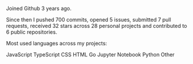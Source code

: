 Joined Github 3 years ago.

Since then I pushed 700 commits, opened 5 issues, submitted 7 pull requests, received 32 stars across 28 personal projects and contributed to 6 public repositories.

Most used languages across my projects:

 JavaScript  TypeScript  CSS  HTML  Go  Jupyter Notebook  Python  Other 